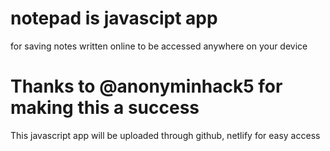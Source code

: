 # notepad is  javascipt app 
for saving notes written online 
to be accessed anywhere on your device
# Thanks to @anonyminhack5 for making this a success 
This javascript app will be uploaded through github, netlify for easy access
